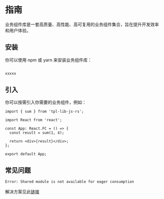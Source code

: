 # 指南

业务组件库是一套高质量、高性能、高可复用的业务组件集合，旨在提升开发效率和用户体验。

## 安装

你可以使用 npm 或 yarn 来安装业务组件库：

```bash

xxxxx

```

## 引入

你可以按需引入你需要的业务组件，例如：

```tsx | pure
import { sum } from 'tpl-lib-js-rs';

import React from 'react';

const App: React.FC = () => {
  const result = sum(1, 4);

  return <div>{result}</div>;
};

export default App;
```

## 常见问题

```bash
Error: Shared module is not available for eager consumption

```

解决方案见此[链接](https://www.webpackjs.com/concepts/module-federation/#Uncaught-Error-Shared-module-is-not-available-for-eager-consumption)
